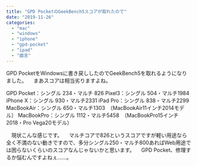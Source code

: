 ```yaml
---
title: "GPD PocketのGeekBench5スコアが取れたので"
date: "2019-11-26"
categories: 
  - "mac"
  - "windows"
  - "iphone"
  - "gpd-pocket"
  - "ipad"
  - "戯言"
---
```


GPD PocketをWindowsに書き戻ししたのでGeekBench5を取れるようになりました。 　まあスコアは相当劣りますよね。

GPD Pocket：シングル 234・マルチ 826 Pixel3：シングル 504・マルチ1984 iPhone X：シングル 930・マルチ2331 iPad Pro：シングル 838・マルチ2299 MacBookAir：シングル 650・マルチ1303　（MacBookAir11インチ2014モデル） MacBookPro：シングル 1112・マルチ5458　（MacBookPro15インチ2018・Pro Vega20モデル）

　現状こんな感じです。 　マルチコアで826というスコアですが軽い用途なら全く不満のない動きですので、多分シングル250・マルチ800あればWeb用途では困らないくらいのスコアなんじゃないかと思います。 　GPD Pocket、修理するか悩むんですよねぇ……。
